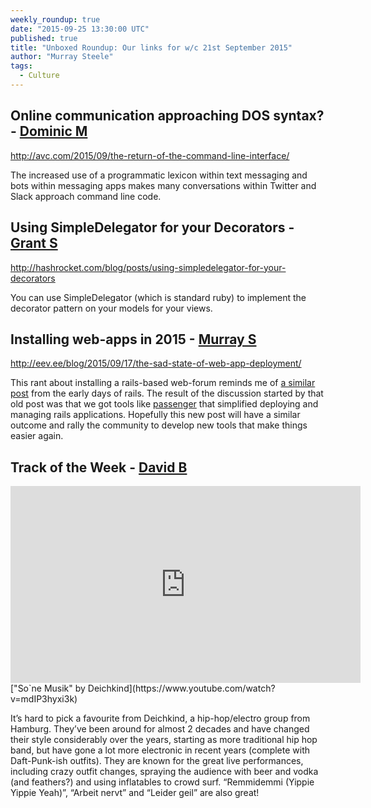 ```yaml
---
weekly_roundup: true
date: "2015-09-25 13:30:00 UTC"
published: true
title: "Unboxed Roundup: Our links for w/c 21st September 2015"
author: "Murray Steele"
tags:
  - Culture
---
```


## Online communication approaching DOS syntax? - [Dominic M](/people/dominic-mason)

http://avc.com/2015/09/the-return-of-the-command-line-interface/

The increased use of a programmatic lexicon within text messaging and bots within messaging apps makes many conversations within Twitter and Slack approach command line code.

## Using SimpleDelegator for your Decorators - [Grant S](/people/grant-speelman)

http://hashrocket.com/blog/posts/using-simpledelegator-for-your-decorators

You can use SimpleDelegator (which is standard ruby) to implement the decorator pattern on your models for your views.

## Installing web-apps in 2015 - [Murray S](/people/murray-steele)

http://eev.ee/blog/2015/09/17/the-sad-state-of-web-app-deployment/

This rant about installing a rails-based web-forum reminds me of [a similar post](https://www.dreamhost.com/blog/2008/01/07/how-ruby-on-rails-could-be-much-better/) from the early days of rails.  The result of the discussion started by that old post was that we got tools like [passenger](https://www.phusionpassenger.com/) that simplified deploying and managing rails applications.  Hopefully this new post will have a similar outcome and rally the community to develop new tools that make things easier again.

## Track of the Week - [David B](https://twitter.com/david_basalla )

<iframe width="560" height="315" src="https://www.youtube.com/embed/mdIP3hyxi3k" frameborder="0" allowfullscreen></iframe>
["So`ne Musik" by Deichkind](https://www.youtube.com/watch?v=mdIP3hyxi3k)

It’s hard to pick a favourite from Deichkind, a hip-hop/electro group from Hamburg. They’ve been around for almost 2 decades and have changed their style considerably over the years, starting as more traditional hip hop band, but have gone a lot more electronic in recent years (complete with Daft-Punk-ish outfits). They are known for the great live performances, including crazy outfit changes, spraying the audience with beer and vodka (and feathers?) and using inflatables to crowd surf. “Remmidemmi (Yippie Yippie Yeah)”, “Arbeit nervt” and “Leider geil” are also great!

